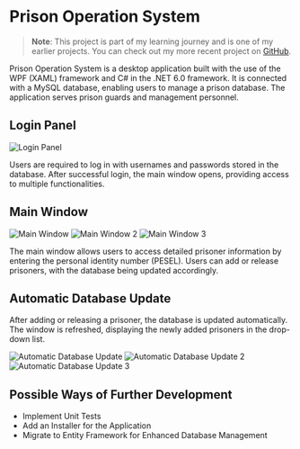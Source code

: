 # Prison Operation System

> **Note**: This project is part of my learning journey and is one of my earlier projects. You can check out my more recent project on [GitHub](https://github.com/JacobD2001/HypeHaven).

Prison Operation System is a desktop application built with the use of the WPF (XAML) framework and C# in the .NET 6.0 framework. It is connected with a MySQL database, enabling users to manage a prison database. The application serves prison guards and management personnel.

## Login Panel
![Login Panel](https://user-images.githubusercontent.com/93675889/180433222-08e7a881-9825-47ba-9044-82128347646f.png)

Users are required to log in with usernames and passwords stored in the database. After successful login, the main window opens, providing access to multiple functionalities.

## Main Window
![Main Window](https://user-images.githubusercontent.com/93675889/180433350-bd517444-39f0-4a9e-a04d-be7ad1c5db85.png)
![Main Window 2](https://user-images.githubusercontent.com/93675889/180433450-8c089e5e-2ddc-411a-89f1-78ae755e7c24.png)
![Main Window 3](https://user-images.githubusercontent.com/93675889/180433601-946aaef6-9959-43fb-bfa7-ec068b68e499.png)

The main window allows users to access detailed prisoner information by entering the personal identity number (PESEL). Users can add or release prisoners, with the database being updated accordingly.

## Automatic Database Update
After adding or releasing a prisoner, the database is updated automatically. The window is refreshed, displaying the newly added prisoners in the drop-down list.

![Automatic Database Update](https://user-images.githubusercontent.com/93675889/180434502-2e3c218e-d5e7-4d6b-9d7e-0131329312e0.png)
![Automatic Database Update 2](https://user-images.githubusercontent.com/93675889/180434639-81b5aa41-cfbd-4d33-92db-1d960c9647ee.png)
![Automatic Database Update 3](https://user-images.githubusercontent.com/93675889/180434797-43d72dbc-7a9f-456a-8268-b8698fe9050b.png)

## Possible Ways of Further Development

-  Implement Unit Tests
-  Add an Installer for the Application
-  Migrate to Entity Framework for Enhanced Database Management
